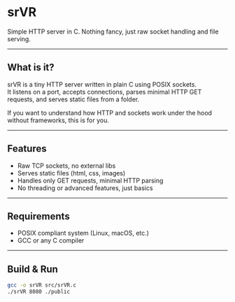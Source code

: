 # srVR

Simple HTTP server in C. Nothing fancy, just raw socket handling and file serving.

---

## What is it?

srVR is a tiny HTTP server written in plain C using POSIX sockets.  
It listens on a port, accepts connections, parses minimal HTTP GET requests, and serves static files from a folder.

If you want to understand how HTTP and sockets work under the hood without frameworks, this is for you.

---

## Features

- Raw TCP sockets, no external libs  
- Serves static files (html, css, images)  
- Handles only GET requests, minimal HTTP parsing  
- No threading or advanced features, just basics  

---

## Requirements

- POSIX compliant system (Linux, macOS, etc.)  
- GCC or any C compiler  

---

## Build & Run

```bash
gcc -o srVR src/srVR.c
./srVR 8080 ./public
